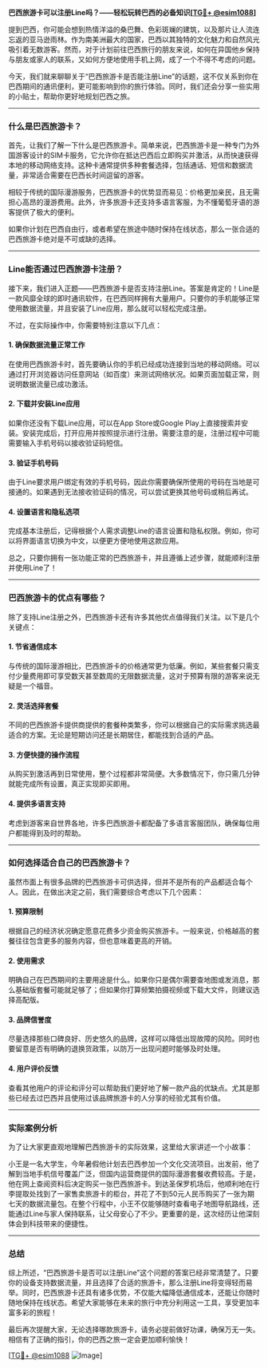 **巴西旅游卡可以注册Line吗？——轻松玩转巴西的必备知识[[TG💪+ @esim1088](https://t.me/s/esim1088)]**

提到巴西，你可能会想到热情洋溢的桑巴舞、色彩斑斓的建筑，以及那片让人流连忘返的亚马逊雨林。作为南美洲最大的国家，巴西以其独特的文化魅力和自然风光吸引着无数游客。然而，对于计划前往巴西旅行的朋友来说，如何在异国他乡保持与朋友或家人的联系，又如何方便地使用手机上网，成了一个不得不考虑的问题。

今天，我们就来聊聊关于“巴西旅游卡是否能注册Line”的话题，这不仅关系到你在巴西期间的通讯便利，更可能影响到你的旅行体验。同时，我们还会分享一些实用的小贴士，帮助你更好地规划巴西之旅。

---

### 什么是巴西旅游卡？

首先，让我们了解一下什么是巴西旅游卡。简单来说，巴西旅游卡是一种专门为外国游客设计的SIM卡服务，它允许你在抵达巴西后立即购买并激活，从而快速获得本地的移动网络支持。这种卡通常提供多种套餐选择，包括通话、短信和数据流量，非常适合需要在巴西长时间逗留的游客。

相较于传统的国际漫游服务，巴西旅游卡的优势显而易见：价格更加亲民，且无需担心高昂的漫游费用。此外，许多旅游卡还支持多语言客服，为不懂葡萄牙语的游客提供了极大的便利。

如果你计划在巴西自由行，或者希望在旅途中随时保持在线状态，那么一张合适的巴西旅游卡绝对是不可或缺的选择。

---

### Line能否通过巴西旅游卡注册？

接下来，我们进入正题——巴西旅游卡是否支持注册Line。答案是肯定的！Line是一款风靡全球的即时通讯软件，在巴西同样拥有大量用户。只要你的手机能够正常使用数据流量，并且安装了Line应用，那么就可以轻松完成注册。

不过，在实际操作中，你需要特别注意以下几点：

#### 1. 确保数据流量正常工作
在使用巴西旅游卡时，首先要确认你的手机已经成功连接到当地的移动网络。可以通过打开浏览器访问任意网站（如百度）来测试网络状况。如果页面加载正常，则说明数据流量已成功激活。

#### 2. 下载并安装Line应用
如果你还没有下载Line应用，可以在App Store或Google Play上直接搜索并安装。安装完成后，打开应用并按照提示进行注册。需要注意的是，注册过程中可能需要输入手机号码以接收验证码短信。

#### 3. 验证手机号码
由于Line要求用户绑定有效的手机号码，因此你需要确保所使用的号码在当地是可接通的。如果遇到无法接收验证码的情况，可以尝试更换其他号码或稍后再试。

#### 4. 设置语言和隐私选项
完成基本注册后，记得根据个人需求调整Line的语言设置和隐私权限。例如，你可以将界面语言切换为中文，以便更方便地使用这款应用。

总之，只要你拥有一张功能正常的巴西旅游卡，并且遵循上述步骤，就能顺利注册并使用Line了！

---

### 巴西旅游卡的优点有哪些？

除了支持Line注册之外，巴西旅游卡还有许多其他优点值得我们关注。以下是几个关键点：

#### 1. 节省通信成本
与传统的国际漫游相比，巴西旅游卡的价格通常更为低廉。例如，某些套餐只需支付少量费用即可享受数天甚至数周的无限数据流量，这对于预算有限的游客来说无疑是一个福音。

#### 2. 灵活选择套餐
不同的巴西旅游卡提供商提供的套餐种类繁多，你可以根据自己的实际需求挑选最适合的方案。无论是短期访问还是长期居住，都能找到合适的产品。

#### 3. 方便快捷的操作流程
从购买到激活再到日常使用，整个过程都非常简便。大多数情况下，你只需几分钟就能完成所有设置，真正实现即买即用。

#### 4. 提供多语言支持
考虑到游客来自世界各地，许多巴西旅游卡都配备了多语言客服团队，确保每位用户都能得到及时的帮助。

---

### 如何选择适合自己的巴西旅游卡？

虽然市面上有很多品牌的巴西旅游卡可供选择，但并不是所有的产品都适合每个人。因此，在做出决定之前，我们需要综合考虑以下几个因素：

#### 1. 预算限制
根据自己的经济状况确定愿意花费多少资金购买旅游卡。一般来说，价格越高的套餐往往包含更多的服务内容，但也意味着更高的开销。

#### 2. 使用需求
明确自己在巴西期间的主要用途是什么。如果你只是偶尔需要查地图或发消息，那么基础版套餐可能就足够了；但如果你打算频繁拍摄视频或下载大文件，则建议选择高配版。

#### 3. 品牌信誉度
尽量选择那些口碑良好、历史悠久的品牌，这样可以降低出现故障的风险。同时也要留意是否有明确的退换货政策，以防万一出现问题时能够及时处理。

#### 4. 用户评价反馈
查看其他用户的评论和评分可以帮助我们更好地了解一款产品的优缺点。尤其是那些已经去过巴西并且使用过该品牌旅游卡的人分享的经验尤其有价值。

---

### 实际案例分析

为了让大家更直观地理解巴西旅游卡的实际效果，这里给大家讲述一个小故事：

小王是一名大学生，今年暑假他计划去巴西参加一个文化交流项目。出发前，他了解到当地手机信号覆盖广泛，但国内运营商提供的国际漫游套餐收费较高。于是，他在网上查阅资料后决定购买一张巴西旅游卡。到达圣保罗机场后，他顺利地在行李提取处找到了一家售卖旅游卡的柜台，并花了不到50元人民币购买了一张为期七天的数据流量包。在整个行程中，小王不仅能够随时查看电子地图导航路线，还能通过Line与家人保持联系，让父母安心了不少。更重要的是，这次经历让他深刻体会到科技带来的便捷性。

---

### 总结

综上所述，“巴西旅游卡是否可以注册Line”这个问题的答案已经非常清楚了。只要你的设备支持数据流量，并且选择了合适的旅游卡，那么注册Line将变得轻而易举。同时，巴西旅游卡还具有诸多优势，不仅能大幅降低通信成本，还能让你随时随地保持在线状态。希望大家能够在未来的旅行中充分利用这一工具，享受更加丰富多彩的旅程！

最后再次提醒大家，无论选择哪款旅游卡，请务必提前做好功课，确保万无一失。相信有了正确的指引，你的巴西之旅一定会更加顺利愉快！

[[TG💪+ @esim1088](https://t.me/s/esim1088) ![Image](https://i.postimg.cc/4NQfJmqS/Snipaste-2025-05-13-00-14-12.png)]